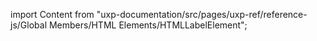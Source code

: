 
import Content from "uxp-documentation/src/pages/uxp-ref/reference-js/Global Members/HTML Elements/HTMLLabelElement";

<Content query="product=photoshop"/>
